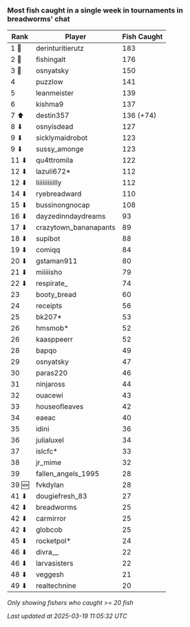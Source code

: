 ### Most fish caught in a single week in tournaments in breadworms' chat
| Rank | Player | Fish Caught |
|------|--------|-----------|
| 1 🥇  | derinturitierutz  | 183 |
| 2 🥈  | fishingalt  | 176 |
| 3 🥉  | osnyatsky  | 150 |
| 4  | puzzlow  | 141 |
| 5  | leanmeister  | 139 |
| 6  | kishma9  | 137 |
| 7 ⬆ | destin357  | 136 (+74) |
| 8 ⬇ | osnyisdead  | 127 |
| 9 ⬇ | sicklymaidrobot  | 123 |
| 9 ⬇ | sussy_amonge  | 123 |
| 11 ⬇ | qu4ttromila  | 122 |
| 12 ⬇ | lazuli672*  | 112 |
| 12 ⬇ | liiiiiiiiiilly  | 112 |
| 14 ⬇ | ryebreadward  | 110 |
| 15 ⬇ | bussinongnocap  | 108 |
| 16 ⬇ | dayzedinndaydreams  | 93 |
| 17 ⬇ | crazytown_bananapants  | 89 |
| 18 ⬇ | supibot  | 88 |
| 19 ⬇ | comiqq  | 84 |
| 20 ⬇ | gstaman911  | 80 |
| 21 ⬇ | miiiiisho  | 79 |
| 22 ⬇ | respirate_  | 74 |
| 23  | booty_bread  | 60 |
| 24  | receipts  | 56 |
| 25  | bk207*  | 53 |
| 26  | hmsmob*  | 52 |
| 26  | kaasppeerr  | 52 |
| 28  | bapqo  | 49 |
| 29  | osnyatsky  | 47 |
| 30  | paras220  | 46 |
| 31  | ninjaross  | 44 |
| 32  | ouacewi  | 43 |
| 33  | houseofleaves  | 42 |
| 34  | eaeac  | 40 |
| 35  | idini  | 36 |
| 36  | julialuxel  | 34 |
| 37  | islcfc*  | 33 |
| 38  | jr_mime  | 32 |
| 39  | fallen_angels_1995  | 28 |
| 39 🆕 | fvkdylan  | 28 |
| 41 ⬇ | dougiefresh_83  | 27 |
| 42 ⬇ | breadworms  | 25 |
| 42 ⬇ | carmirror  | 25 |
| 42 ⬇ | globcob  | 25 |
| 45 ⬇ | rocketpol*  | 24 |
| 46 ⬇ | divra__  | 22 |
| 46 ⬇ | larvasisters  | 22 |
| 48 ⬇ | veggesh  | 21 |
| 49 ⬇ | realtechnine  | 20 |

_Only showing fishers who caught >= 20 fish_

_Last updated at 2025-03-19 11:05:32 UTC_